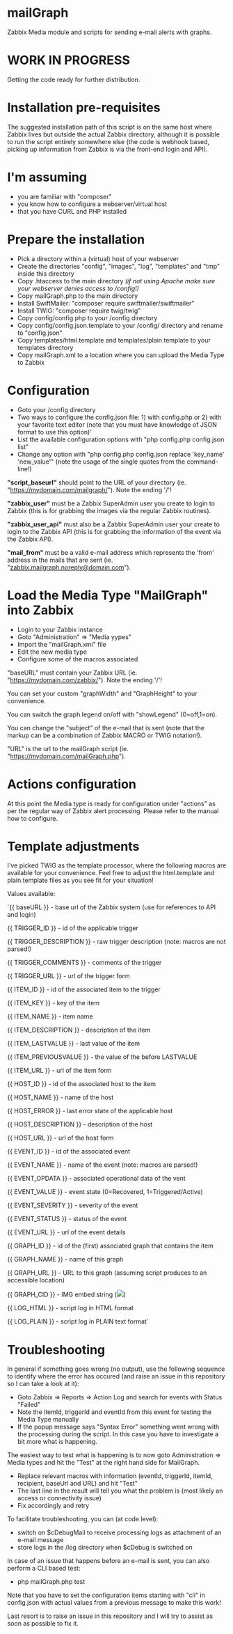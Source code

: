 # mailGraph
Zabbix Media module and scripts for sending e-mail alerts with graphs.

# WORK IN PROGRESS
Getting the code ready for further distribution.

# Installation pre-requisites
The suggested installation path of this script is on the same host where Zabbix lives but outside the actual Zabbix directory, although it is possible to run the script entirely somewhere else (the code is webhook based, picking up information from Zabbix is via the front-end login and API).

# I'm assuming
- you are familiar with "composer"
- you know how to configure a webserver/virtual host
- that you have CURL and PHP installed

# Prepare the installation
- Pick a directory within a (virtual) host of your webserver
- Create the directories "config", "images", "log", "templates" and "tmp" inside this directory
- Copy .htaccess to the main directory _(if not using Apache make sure your webserver denies access to /config!)_
- Copy mailGraph.php to the main directory
- Install SwiftMailer: "composer require swiftmailer/swiftmailer"
- Install TWIG: "composer require twig/twig"
- Copy config/config.php to your /config directory
- Copy config/config.json.template to your /config/ directory and rename to "config.json"
- Copy templates/html.template and templates/plain.template to your templates directory
- Copy mailGraph.xml to a location where you can upload the Media Type to Zabbix

# Configuration
- Goto your /config directory
- Two ways to configure the config.json file: 1) with config.php or 2) with your favorite text editor (note that you must have knowledge of JSON format to use this option)'
- List the available configuration options with "php config.php config.json list"
- Change any option with "php config.php config.json replace 'key_name' 'new_value'" (note the usage of the single quotes from the command-line!)

**"script_baseurl"** should point to the URL of your directory (ie. "https://mydomain.com/mailgraph/"). Note the ending '/'!

**"zabbix_user"** must be a Zabbix SuperAdmin user you create to login to Zabbix (this is for grabbing the images via the regular Zabbix routines).

**"zabbix_user_api"** must also be a Zabbix SuperAdmin user your create to login to the Zabbix API (this is for grabbing the information of the event via the Zabbix API).

**"mail_from"** must be a valid e-mail address which represents the 'from' address in the mails that are sent (ie. "zabbix.mailgraph.noreply@domain.com").

# Load the Media Type "MailGraph" into Zabbix
- Login to your Zabbix instance
- Goto "Administration" => "Media yypes"
- Import the "mailGraph.xml" file
- Edit the new media type
- Configure some of the macros associated

"baseURL" must contain your Zabbix URL (ie. "https://mydomain.com/zabbix/"). Note the ending '/'!

You can set your custom "graphWidth" and "GraphHeight" to your convenience.

You can switch the graph legend on/off with "showLegend" (0=off,1=on).

You can change the "subject" of the e-mail that is sent (note that the markup can be a combination of Zabbix MACRO or TWIG notation!).

"URL" is the url to the mailGraph script (ie. "https://mydomain.com/mailGraph.php").

# Actions configuration
At this point the Media type is ready for configuration under "actions" as per the regular way of Zabbix alert processing. Please refer to the manual how to configure.

# Template adjustments
I've picked TWIG as the template processor, where the following macros are available for your convenience. Feel free to adjust the html.template and plain.template files as you see fit for your situation!

Values available:

`{{ baseURL }} - base url of the Zabbix system (use for references to API and login)

{{ TRIGGER_ID }} - id of the applicable trigger

{{ TRIGGER_DESCRIPTION }} - raw trigger description (note: macros are not parsed!)

{{ TRIGGER_COMMENTS }} - comments of the trigger

{{ TRIGGER_URL }} - url of the trigger form

{{ ITEM_ID }} - id of the associated item to the trigger

{{ ITEM_KEY }} - key of the item

{{ ITEM_NAME }} - item name

{{ ITEM_DESCRIPTION }} - description of the item

{{ ITEM_LASTVALUE }} - last value of the item

{{ ITEM_PREVIOUSVALUE }} - the value of the before LASTVALUE

{{ ITEM_URL }} - url of the item form

{{ HOST_ID }} - id of the associated host to the item

{{ HOST_NAME }} - name of the host

{{ HOST_ERROR }} - last error state of the applicable host

{{ HOST_DESCRIPTION }} - description of the host

{{ HOST_URL }} - url of the host form

{{ EVENT_ID }} - id of the associated event

{{ EVENT_NAME }} - name of the event (note: macros are parsed!)

{{ EVENT_OPDATA }} - associated operational data of the vent

{{ EVENT_VALUE }} - event state (0=Recovered, 1=Triggered/Active)

{{ EVENT_SEVERITY }} - severity of the event

{{ EVENT_STATUS }} - status of the event

{{ EVENT_URL }} - url of the event details

{{ GRAPH_ID }} - id of the (first) associated graph that contains the item

{{ GRAPH_NAME }} - name of this graph

{{ GRAPH_URL }} - URL to this graph (assuming script produces to an accessible location)

{{ GRAPH_CID }} - IMG embed string (<img src="{{ GRAPH_CID }}" />)

{{ LOG_HTML }} - script log in HTML format

{{ LOG_PLAIN }} - script log in PLAIN text format`

# Troubleshooting
In general if something goes wrong (no output), use the following sequence to identify where the error has occured (and raise an issue in this repository so I can take a look at it):
- Goto Zabbix => Reports => Action Log and search for events with Status "Failed"
- Note the itemId, triggerId and eventId from this event for testing the Media Type manually
- If the popup message says "Syntax Error" something went wrong with the processing during the script. In this case you have to investigate a bit more what is happening.

The easiest way to test what is happening is to now goto Administration => Media types and hit the "Test" at the right hand side for MailGraph.
- Replace relevant macros with information (eventId, triggerId, itemId, recipient, baseUrl and URL) and hit "Test"
- The last line in the result will tell you what the problem is (most likely an access or connectivity issue)
- Fix accordingly and retry

To facilitate troubleshooting, you can (at code level):
- switch on $cDebugMail to receive processing logs as attachment of an e-mail message
- store logs in the /log directory when $cDebug is switched on

In case of an issue that happens before an e-mail is sent, you can also perform a CLI based test:
- php mailGraph.php test

Note that you have to set the configuration items starting with "cli" in config.json with actual values from a previous message to make this work!

Last resort is to raise an issue in this repository and I will try to assist as soon as possible to fix it.
